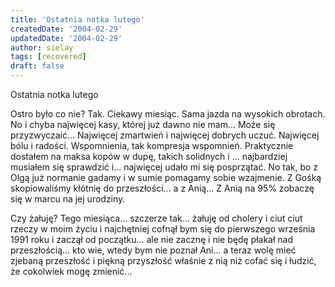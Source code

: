 ```yaml
---
title: 'Ostatnia notka lutego'
createdDate: '2004-02-29'
updatedDate: '2004-02-29'
author: sielay
tags: [recovered]
draft: false
---
```


Ostatnia notka lutego


Ostro było co nie? Tak. Ciekawy miesiąc. Sama jazda na wysokich obrotach. No i chyba najwięcej kasy, której już dawno nie mam... Może się przyzwyczaić... Najwięcej zmartwień i najwięcej dobrych uczuć. Najwięcej bólu i radości. Wspomnienia, tak kompresja wspomnień. Praktycznie dostałem na maksa kopów w dupę, takich solidnych i ... najbardziej musiałem się sprawdzić i... najwięcej udało mi się posprzątać. No tak, bo z Olgą już normanie gadamy i w sumie pomagamy sobie wzajmenie. Z Gośką skopiowaliśmy kłótnię do przeszłości... a z Anią... Z Anią na 95% zobaczę się w marcu na jej urodziny.

Czy żałuję? Tego miesiąca... szczerze tak... żałuję od cholery i ciut ciut rzeczy w moim życiu i najchętniej cofnął bym się do pierwszego września 1991 roku i zaczął od początku... ale nie zacznę i nie będę płakał nad przeszłością... kto wie, wtedy bym nie poznał Ani... a teraz wolę mieć zjebaną przeszłość i piękną przyszłość właśnie z nią niż cofać się i łudzić, że cokolwiek mogę zmienić...
